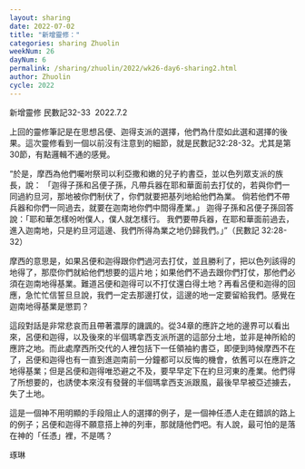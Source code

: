 ```yaml
---
layout: sharing
date: 2022-07-02
title: "新增靈修："
categories: sharing Zhuolin
weekNum: 26
dayNum: 6
permalink: /sharing/zhuolin/2022/wk26-day6-sharing2.html
author: Zhuolin
cycle: 2022
---  
```

新增靈修 民數記32-33 
2022.7.2

上回的靈修筆記是在思想呂便、迦得支派的選擇，他們為什麼如此選和選擇的後果。這次靈修看到一個以前沒有注意到的細節，就是民數記32:28-32。尤其是第30節，有點邏輯不通的感覺。

“於是，摩西為他們囑咐祭司以利亞撒和嫩的兒子約書亞，並以色列眾支派的族長，說： 「迦得子孫和呂便子孫，凡帶兵器在耶和華面前去打仗的，若與你們一同過約旦河，那地被你們制伏了，你們就要把基列地給他們為業。 倘若他們不帶兵器和你們一同過去，就要在迦南地你們中間得產業。」 迦得子孫和呂便子孫回答說：「耶和華怎樣吩咐僕人，僕人就怎樣行。 我們要帶兵器，在耶和華面前過去，進入迦南地，只是約旦河這邊、我們所得為業之地仍歸我們。」”（‭‭民數記‬ ‭32:28-32‬）

摩西的意思是，如果呂便和迦得跟你們過河去打仗，並且勝利了，把以色列該得的地得了，那麼你們就給他們想要的這片地；如果他們不過去跟你們打仗，那他們必須在迦南地得基業。難道呂便和迦得可以不打仗還白得土地？再看呂便和迦得的回應，急忙忙信誓旦旦說，我們一定去那邊打仗，這邊的地一定要留給我們。感覺在迦南地得基業是懲罰？

這段對話是非常悲哀而且帶著濃厚的譏諷的。從34章的應許之地的邊界可以看出來，呂便和迦得，以及後來的半個瑪拿西支派所選的這部分土地，並非是神所給的應許之地。而此處摩西所交代的人裡包括下一任領袖約書亞，即便到時候摩西不在了，呂便和迦得也有一直到進迦南前一分鐘都可以反悔的機會，依舊可以在應許之地得基業；但是呂便和迦得唯恐避之不及，要早早定下在約旦河東的產業。他們得了所想要的，也誘使本來沒有發聲的半個瑪拿西支派跟風，最後早早被亞述擄去，失了土地。

這是一個神不用明顯的手段阻止人的選擇的例子，是一個神任憑人走在錯誤的路上的例子；呂便和迦得不願意搭上神的列車，那就隨他們吧。有人說，最可怕的是落在神的「任憑」裡，不是嗎？

琢琳


